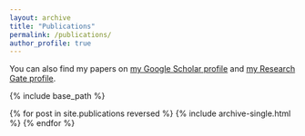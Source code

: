 ```yaml
---
layout: archive
title: "Publications"
permalink: /publications/
author_profile: true
---
```


You can also find my papers on <a href="https://scholar.google.com/citations?user=U7HARQEAAAAJ&hl=en">my Google Scholar profile</a> and <a href="https://www.researchgate.net/profile/Ei_Pa_Pa_Pe-Than">my Research Gate profile</a>.

{% include base_path %}

{% for post in site.publications reversed %}
  {% include archive-single.html %}
{% endfor %}
